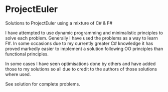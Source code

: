 ProjectEuler
============

Solutions to ProjectEuler using a mixture of C# &amp; F# 

I have attempted to use dynamic programming and minimalistic principles to solve each problem. 
Generally I have used the problems as a way to learn F#. In some occasions due to my currently
greater C# knowledge it has proved markedly easier to implement a solution following OO 
principles than functional principles.

In some cases I have seen optimisations done by others and have added those to my 
solutions so all due to credit to the authors of those solutions where used.

See solution for complete problems.
